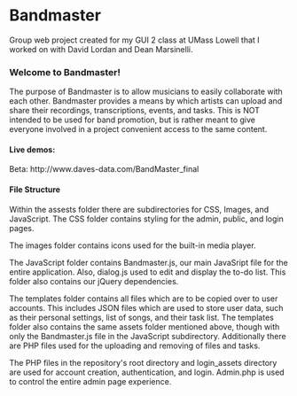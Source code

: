 # Bandmaster
Group web project created for my GUI 2 class at UMass Lowell that I worked on with David Lordan and Dean Marsinelli.

<h3>Welcome to Bandmaster!</h3>

The purpose of Bandmaster is to allow musicians to easily collaborate with each other. Bandmaster
provides a means by which artists can upload and share their recordings, transcriptions, events, and
tasks. This is NOT intended to be used for band promotion, but is rather meant to give everyone involved in a
project convenient access to the same content. 

<h4> Live demos: </h4>
<p>Beta: http://www.daves-data.com/BandMaster_final</p>

<h4>File Structure</h4>
Within the assests folder there are subdirectories for CSS, Images, and JavaScript. The CSS folder contains styling for the 
admin, public, and login pages. 

The images folder contains icons used for the built-in media player.

The JavaScript folder contains Bandmaster.js, our main JavaSript file for the entire application. Also, dialog.js used to edit
and display the to-do list. This folder also contains our jQuery dependencies. 

The templates folder contains all files which are to be copied over to user accounts. This includes JSON files which are used to
store user data, such as their personal settings, list of songs, and their task list. The templates folder also contains the same assets folder mentioned above, though with only the Bandmaster.js file in the JavaScript subdirectory. Additionally there are PHP files used for the uploading and removing of files and tasks. 


The PHP files in the repository's root directory and login_assets directory are used for account creation, authentication, and login. Admin.php is used to control the entire admin page experience.
